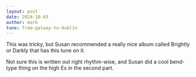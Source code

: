 ```yaml
---
layout: post
date: 2024-10-03
author: mark
tune: from-galway-to-dublin
---
```


This was tricky, but Susan recommended a really nice album called Brightly or Darkly that has this tune on it.

Not sure this is written out right rhythm-wise, and Susan did a cool bend-type thing on the high Es in the second part.